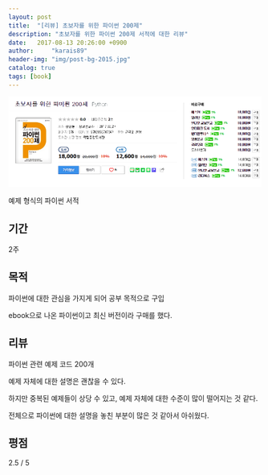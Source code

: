 ```yaml
---
layout: post
title:  "[리뷰] 초보자를 위한 파이썬 200제"
description: "초보자를 위한 파이썬 200제 서적에 대한 리뷰"
date:   2017-08-13 20:26:00 +0900
author:     "karais89"
header-img: "img/post-bg-2015.jpg"
catalog: true
tags: [book]
---
```

![book image](/img/in-post/book/2.png)

예제 형식의 파이썬 서적

## 기간

2주

## 목적

파이썬에 대한 관심을 가지게 되어 공부 목적으로 구입

ebook으로 나온 파이썬이고 최신 버전이라 구매를 했다.

## 리뷰

파이썬 관련 예제 코드 200개

예제 자체에 대한 설명은 괜찮을 수 있다.

하지만 중복된 예제들이 상당 수 있고, 예제 자체에 대한 수준이 많이 떨어지는 것 같다.

전체으로 파이썬에 대한 설명을 놓친 부분이 많은 것 같아서 아쉬웠다.

## 평점

2.5 / 5